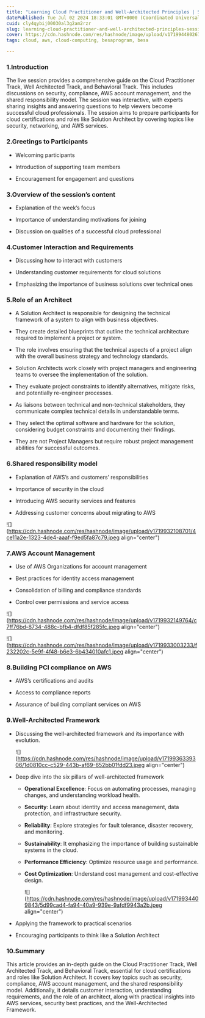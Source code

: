 ```yaml
---
title: "Learning Cloud Practitioner and Well-Architected Principles | Session 2"
datePublished: Tue Jul 02 2024 18:33:01 GMT+0000 (Coordinated Universal Time)
cuid: cly4qybij00030al3g2am2rzr
slug: learning-cloud-practitioner-and-well-architected-principles-session-2
cover: https://cdn.hashnode.com/res/hashnode/image/upload/v1719944802674/e15af2b3-d754-4f43-ad92-e80946e57ab2.jpeg
tags: cloud, aws, cloud-computing, besaprogram, besa

---
```


### 1.Introduction

The live session provides a comprehensive guide on the Cloud Practitioner Track, Well Architected Track, and Behavioral Track. This includes discussions on security, compliance, AWS account management, and the shared responsibility model. The session was interactive, with experts sharing insights and answering questions to help viewers become successful cloud professionals. The session aims to prepare participants for cloud certifications and roles like Solution Architect by covering topics like security, networking, and AWS services.

### **2.Greetings to Participants**

* Welcoming participants
    
* Introduction of supporting team members
    
* Encouragement for engagement and questions
    

### **3.Overview of the session’s content**

* Explanation of the week’s focus
    
* Importance of understanding motivations for joining
    
* Discussion on qualities of a successful cloud professional
    

### **4.Customer Interaction and Requirements**

* Discussing how to interact with customers
    
* Understanding customer requirements for cloud solutions
    
* Emphasizing the importance of business solutions over technical ones
    

### **5.Role of an Architect**

* A Solution Architect is responsible for designing the technical framework of a system to align with business objectives.
    
* They create detailed blueprints that outline the technical architecture required to implement a project or system.
    
* The role involves ensuring that the technical aspects of a project align with the overall business strategy and technology standards.
    
* Solution Architects work closely with project managers and engineering teams to oversee the implementation of the solution.
    
* They evaluate project constraints to identify alternatives, mitigate risks, and potentially re-engineer processes.
    
* As liaisons between technical and non-technical stakeholders, they communicate complex technical details in understandable terms.
    
* They select the optimal software and hardware for the solution, considering budget constraints and documenting their findings.
    
* They are not Project Managers but require robust project management abilities for successful outcomes.
    

### **6.Shared responsibility model**

* Explanation of AWS’s and customers’ responsibilities
    
* Importance of security in the cloud
    
* Introducing AWS security services and features
    
* Addressing customer concerns about migrating to AWS
    

![](https://cdn.hashnode.com/res/hashnode/image/upload/v1719932108701/4ce11a2e-1323-4de4-aaaf-f9ed5fa87c79.jpeg align="center")

### **7.AWS Account Management**

* Use of AWS Organizations for account management
    
* Best practices for identity access management
    
* Consolidation of billing and compliance standards
    
* Control over permissions and service access
    

![](https://cdn.hashnode.com/res/hashnode/image/upload/v1719932149764/c7ff76bd-8734-488c-bfb4-dfdf85f285fc.jpeg align="center")

![](https://cdn.hashnode.com/res/hashnode/image/upload/v1719933003233/f232202c-5e9f-4f48-b6e3-6b434010afc1.jpeg align="center")

### **8.Building PCI compliance on AWS**

* AWS’s certifications and audits
    
* Access to compliance reports
    
* Assurance of building compliant services on AWS
    

### **9.Well-Architected Framework**

* Discussing the well-architected framework and its importance with evolution.
    
    ![](https://cdn.hashnode.com/res/hashnode/image/upload/v1719936339306/1d0810cc-c529-443b-af69-652bb01fdd23.jpeg align="center")
    
* Deep dive into the six pillars of well-architected framework
    
    * **Operational Excellence**: Focus on automating processes, managing changes, and understanding workload health.
        
    * **Security**: Learn about identity and access management, data protection, and infrastructure security.
        
    * **Reliability**: Explore strategies for fault tolerance, disaster recovery, and monitoring.
        
    * **Sustainability**: It emphasizing the importance of building sustainable systems in the cloud.
        
    * **Performance Efficiency**: Optimize resource usage and performance.
        
    * **Cost Optimization**: Understand cost management and cost-effective design.
        
        ![](https://cdn.hashnode.com/res/hashnode/image/upload/v1719934409843/5d99cad4-fa94-40a9-939e-9afdf9943a2b.jpeg align="center")
        
* Applying the framework to practical scenarios
    
* Encouraging participants to think like a Solution Architect
    

### 10.Summary

This article provides an in-depth guide on the Cloud Practitioner Track, Well Architected Track, and Behavioral Track, essential for cloud certifications and roles like Solution Architect. It covers key topics such as security, compliance, AWS account management, and the shared responsibility model. Additionally, it details customer interaction, understanding requirements, and the role of an architect, along with practical insights into AWS services, security best practices, and the Well-Architected Framework.